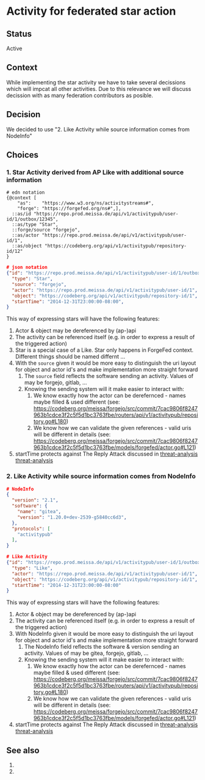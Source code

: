 # Activity for federated star action

## Status

Active

## Context

While implementing the star activity we have to take several decissions which will impcat all other activities. Due to this relevance we will discuss decission with as many federation contributors as posible.

## Decision

We decided to use "2. Like Activity while source information comes from NodeInfo"

## Choices
### 1. Star Activity derived from AP Like with additional source information

```edn
# edn notation
{@context [
    "as":    "https://www.w3.org/ns/activitystreams#",
    "forge": "https://forgefed.org/ns#",],
  ::as/id "https://repo.prod.meissa.de/api/v1/activitypub/user-id/1/outbox/12345",
  ::as/type "Star",
  ::forge/source "forgejo",
  ::as/actor "https://repo.prod.meissa.de/api/v1/activitypub/user-id/1",
  ::as/object "https://codeberg.org/api/v1/activitypub/repository-id/12"
}
```
```json
# json notation
{"id": "https://repo.prod.meissa.de/api/v1/activitypub/user-id/1/outbox/12345",
  "type": "Star",
  "source": "forgejo",
  "actor": "https://repo.prod.meissa.de/api/v1/activitypub/user-id/1",
  "object": "https://codeberg.org/api/v1/activitypub/repository-id/1",
  "startTime": "2014-12-31T23:00:00-08:00",
}
```

This way of expressing stars will have the following features:

1. Actor & object may be dereferenced by (ap-)api
2. The activity can be referenced itself (e.g. in order to express a result of the triggered action)
3. Star is a special case of a Like. Star only happens in ForgeFed context. Different things should be named differnt ...
4. With the `source` given it would be more easy to distinguish the uri layout for object and actor id's and make implementation more straight forward
   1. The `source` field reflects the software sending an activity. Values of may be forgejo, gitlab, ...
   2. Knowing the sending system will it make easier to interact with:
      1. We know exactly how the actor can be derefernced - names maybe filled & used different (see: https://codeberg.org/meissa/forgejo/src/commit/7cac9806f8247963b1cdce3f2c5f5d1bc3763fbe/routers/api/v1/activitypub/repository.go#L180)
      2. We know how we can validate the given references - valid uris will be different in details (see: https://codeberg.org/meissa/forgejo/src/commit/7cac9806f8247963b1cdce3f2c5f5d1bc3763fbe/models/forgefed/actor.go#L121)
5. startTime protects against The Reply Attack discussed in [threat-analysis] [threat-analysis]


### 2. Like Activity while source information comes from NodeInfo

```json
# NodeInfo
{
  "version": "2.1",
  "software": {
    "name": "gitea",
    "version": "1.20.0+dev-2539-g5840cc6d3",
  },
  "protocols": [
    "activitypub"
  ],
}

# Like Activity
{"id": "https://repo.prod.meissa.de/api/v1/activitypub/user-id/1/outbox/12345",
  "type": "Like",
  "actor": "https://repo.prod.meissa.de/api/v1/activitypub/user-id/1",
  "object": "https://codeberg.org/api/v1/activitypub/repository-id/1",
  "startTime": "2014-12-31T23:00:00-08:00"
}
```

This way of expressing stars will have the following features:

1. Actor & object may be dereferenced by (ap-)api
2. The activity can be referenced itself (e.g. in order to express a result of the triggered action)
3. With NodeInfo given it would be more easy to distinguish the uri layout for object and actor id's and make implementation more straight forward
   1. The NodeInfo field reflects the software & version sending an activity. Values of may be gitea, forgejo, gitlab, ...
   2. Knowing the sending system will it make easier to interact with:
      1. We know exactly how the actor can be derefernced - names maybe filled & used different (see: https://codeberg.org/meissa/forgejo/src/commit/7cac9806f8247963b1cdce3f2c5f5d1bc3763fbe/routers/api/v1/activitypub/repository.go#L180)
      2. We know how we can validate the given references - valid uris will be different in details (see: https://codeberg.org/meissa/forgejo/src/commit/7cac9806f8247963b1cdce3f2c5f5d1bc3763fbe/models/forgefed/actor.go#L121)
4. startTime protects against The Reply Attack discussed in [threat-analysis] [threat-analysis]

## See also

1. [spec in clojure]: https://repo.prod.meissa.de/meissa/activity-pub-poc/src/branch/forgefed_star/src/test/cljc/org/domaindrivenarchitecture/fed_poc/forgefed_test.cljc#L36-L41
2. [threat-analysis]: threat_analysis_star_activity.md